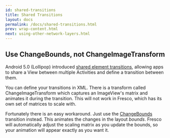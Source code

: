 ```yaml
---
id: shared-transitions
title: Shared Transitions
layout: docs
permalink: /docs/shared-transitions.html
prev: wrap-content.html
next: using-other-network-layers.html
---
```


## Use ChangeBounds, not ChangeImageTransform

Android 5.0 (Lollipop) introduced [shared element transitions](http://developer.android.com/training/material/animations.html#Transitions), allowing apps to share a View between multiple Activities and define a transition between them.

You can define your transitions in XML. There is a transform called ChangeImageTransform which captures an ImageView's matrix and animates it during the transition. This will not work in Fresco, which has its own set of matrices to scale with.

Fortunately there is an easy workaround. Just use the [ChangeBounds](http://developer.android.com/reference/android/transition/ChangeBounds.html) transition instead. This animates the changes in the layout *bounds*. Fresco will automatically adjust the scaling matrix as you update the bounds, so your animation will appear exactly as you want it.